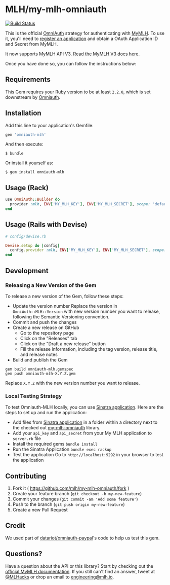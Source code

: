 # MLH/my-mlh-omniauth

[![Build Status](https://travis-ci.org/MLH/my-mlh-omniauth.svg?branch=master)](https://travis-ci.org/MLH/my-mlh-omniauth)

This is the official [OmniAuth](https://github.com/omniauth/omniauth) strategy for
authenticating with [MyMLH](https://my.mlh.io). To use it, you'll need to
[register an application](https://my.mlh.io/oauth/applications) and obtain a OAuth Application ID and Secret from MyMLH.

It now supports MyMLH API V3. [Read the MyMLH V3 docs here](https://my.mlh.io/docs).

Once you have done so, you can follow the instructions below:

## Requirements

This Gem requires your Ruby version to be at least `2.2.0`, which is set
downstream by [Omniauth](https://github.com/omniauth/omniauth/blob/master/omniauth.gemspec#L22).

## Installation

Add this line to your application's Gemfile:

```ruby
gem 'omniauth-mlh'
```

And then execute:

    $ bundle

Or install it yourself as:

    $ gem install omniauth-mlh

## Usage (Rack)

```ruby
use OmniAuth::Builder do
  provider :mlh, ENV['MY_MLH_KEY'], ENV['MY_MLH_SECRET'], scope: 'default email birthday'
end
```

## Usage (Rails with Devise)

```ruby
# config/devise.rb

Devise.setup do |config|
  config.provider :mlh, ENV['MY_MLH_KEY'], ENV['MY_MLH_SECRET'], scope: 'default email birthday'
end
```

## Development

### Releasing a New Version of the Gem

To release a new version of the Gem, follow these steps:

- Update the version number 
Replace the version in `OmniAuth::MLH::Version` with new version number you want to release, following the Semantic Versioning convention.
-  Commit and push the changes
- Create a new release on GitHub
  - Go to the repository page
  - Click on the "Releases" tab
  - Click on the "Draft a new release" button
  - Fill the release information, including the tag version, release title, and release notes
- Build and publish the Gem
```
gem build omniauth-mlh.gemspec
gem push omniauth-mlh-X.Y.Z.gem
```
Replace `X.Y.Z` with the new version number you want to release.

### Local Testing Strategy

To test Omniauth-MLH locally, you can use [Sinatra application](https://gist.github.com/theycallmeswift/d8a8a22f95dd5d35f03661b19665e0d3). Here are the steps to set up and run the application:

- Add files from [Sinatra application](https://gist.github.com/theycallmeswift/d8a8a22f95dd5d35f03661b19665e0d3) in a folder within a directory next to the checked out [my-mlh-omniauth](https://github.com/MLH/my-mlh-omniauth) library. 
- Add your `api_key` and `api_secret` from your My MLH application to `server.rb` file
- Install the required gems
```bundle install```
- Run the Sinatra Application
```bundle exec rackup```
- Test the application 
Go to `http://localhost:9292` in your browser to test the application

## Contributing

1. Fork it ( https://github.com/mlh/my-mlh-omniauth/fork )
2. Create your feature branch (`git checkout -b my-new-feature`)
3. Commit your changes (`git commit -am 'Add some feature'`)
4. Push to the branch (`git push origin my-new-feature`)
5. Create a new Pull Request

## Credit

We used part of [datariot/omniauth-paypal](http://github.com/datariot/omniauth-paypal)'s code to help us test this gem.

## Questions?

Have a question about the API or this library? Start by checking out the
[official MyMLH documentation](https://my.mlh.io/docs). If you still can't
find an answer, tweet at [@MLHacks](http://twitter.com/mlhacks) or drop an
email to [engineering@mlh.io](mailto:engineering@mlh.io).
